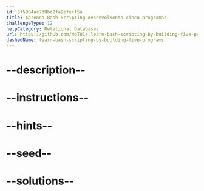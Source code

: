 ```yaml
---
id: 5f5904ac738bc2fa9efecf5a
title: Aprenda Bash Scripting desenvolvendo cinco programas
challengeType: 12
helpCategory: Relational Databases
url: https://github.com/moT01/.learn-bash-scripting-by-building-five-programs
dashedName: learn-bash-scripting-by-building-five-programs
---
```


# --description--

# --instructions--

# --hints--

# --seed--

# --solutions--
